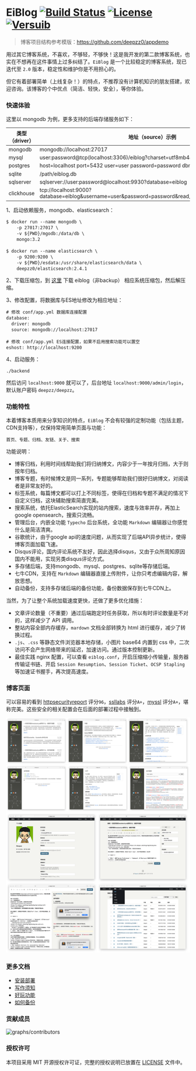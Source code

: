# EiBlog [![Build Status](https://travis-ci.org/eiblog/eiblog.svg?branch=v1.3.0)](https://travis-ci.org/eiblog/eiblog) [![License](https://img.shields.io/badge/license-MIT-brightgreen.svg)](LICENSE.md) [![Versuib](https://img.shields.io/github/tag/eiblog/eiblog.svg)](https://github.com/eiblog/eiblog/releases) 

> 博客项目结构参考模版：https://github.com/deepzz0/appdemo

用过其它博客系统，不喜欢，不够轻，不够快！这是我开发的第二款博客系统，也实在不想再在这件事情上过多纠结了。`EiBlog` 是一个比较稳定的博客系统，现已迭代至 `2.0` 版本，稳定性和维护你是不用担心的。

但它有着部署简单（上线复杂！）的特点，不推荐没有计算机知识的朋友搭建，欢迎咨询。该博客的个中优点（简洁、轻快，安全），等你体验。

### 快速体验

这里以 mongodb 为例，更多支持的后端存储服务如下：

| 类型（driver） | 地址（source）示例                                           |
| -------------- | ------------------------------------------------------------ |
| mongodb        | mongodb://localhost:27017                                    |
| mysql          | user:password@tcp(localhost:3306)/eiblog?charset=utf8mb4&parseTime=True&loc=Local |
| postgres       | host=localhost port=5432 user=user password=password dbname=eiblog sslmode=disable |
| sqlite         | /path/eiblog.db                                              |
| sqlserver      | sqlserver://user:password@localhost:9930?database=eiblog     |
| clickhouse     | tcp://localhost:9000?database=eiblog&username=user&password=password&read_timeout=10&write_timeout=20 |

1、启动依赖服务，mongodb、elasticsearch：

```
$ docker run --name mongodb \
    -p 27017:27017 \
    -v ${PWD}/mgodb:/data/db \
    mongo:3.2

$ docker run --name elasticsearch \
    -p 9200:9200 \
    -v ${PWD}/esdata:/usr/share/elasticsearch/data \
    deepzz0/elasticsearch:2.4.1
```

2、下载压缩包，到 [这里](https://github.com/eiblog/eiblog/releases) 下载 eiblog（非backup） 相应系统压缩包，然后解压缩。

3、修改配置，将数据库与ES地址修改为相应地址：

```
# 修改 conf/app.yml 数据库连接配置
database:
  driver: mongodb
  source: mongodb://localhost:27017

# 修改 conf/app.yml ES连接配置，如果不启用搜索功能可以置空
eshost: http://localhost:9200
```

4、启动服务：

```
./backend
```

然后访问 `localhost:9000` 就可以了，后台地址 `localhost:9000/admin/login`，默认账户密码 `deepzz/deepzz`。

### 功能特性

本着博客本质用来分享知识的特点，`EiBlog` 不会有较强的定制功能（包括主题，CDN支持等），仅保持常用简单页面与功能：

```
首页、专题、归档、友链、关于、搜索
```

功能说明：

* 博客归档，利用时间线帮助我们将归纳博文，内容少于一年按月归档，大于则按年归档。
* 博客专题，有时候博文是同一系列，专题能够帮助我们很好归纳博文，对阅读者是非常友好的。
* 标签系统，每篇博文都可以打上不同标签，使得在归档和专题不满足的情况下自定义归档，这块辅助搜索简直完美。
* 搜索系统，依托ElasticSearch实现的站内搜索，速度与效率并存，再加上google opensearch，搜索只流畅。
* 管理后台，内嵌全功能 `Typecho` 后台系统，全功能 `Markdown` 编辑器让你感觉什么是简洁清爽。
* 谷歌统计，由于google api的速度问题，从而实现了后端API异步统计，使得博客页面加载飞速。
* Disqus评论，国内评论系统不友好，因此选择disqus，又由于众所周知原因国内不能用，实现另类disqus评论方式。
* 多存储后端，支持mongodb、mysql、postgres、sqlite等存储后端。
* 七牛CDN，支持在 `Markdown` 编辑器直接上传附件，让你只考虑编辑内容，解放思想。
* 自动备份，支持多存储后端的备份功能，备份数据保存到七牛CDN上。

当然，为了让整个系统加载速度更快，还做了更多优化措施：

* 文章评论数量（不重要）通过后端跑定时任务获取，所以有时评论数量是不对的，这样减少了 API 调用。
* 整站内容全部内存缓存，`mardown` 文档全部转换为 html 进行缓存，减少了转换过程。
* `.js`、`.css` 等静态文件浏览器本地存储，小图片 base64 内置到 css 中，二次访问不会产生网络带来的延迟，加速访问。通过版本控制更新。
* 最佳实践 nginx 配置，可以查看 `eiblog.conf`，开启压缩缩小传输量，服务器传输证书链、开启 `Session Resumption`、`Session Ticket`、`OCSP Stapling `等加速证书握手，再次提高速度。

### 博客页面

可以容易的看到 [httpsecurityreport](https://httpsecurityreport.com/?report=deepzz.com) 评分`96`，[ssllabs](https://www.ssllabs.com/ssltest/analyze.html?d=deepzz.com&latest) 评分`A+`，[myssl](https://myssl.com/deepzz.com) 评分`A+`，堪称完美。这些安全的相关配置会在后面的部署过程中接触到。

![show-home](./docs/img/show-home.png)
![show-home2](./docs/img/show-home2.png)
![show-admin](./docs/img/show-admin.png)

### 更多文档

* [安装部署](https://eiblog.github.io/eiblog/install)
* [写作须知](https://eiblog.github.io/eiblog/writing)
* [好玩功能](https://eiblog.github.io/eiblog/amusing)
* [如何备份](https://eiblog.github.io/eiblog/backup)

### 贡献成员

![graphs/contributors](https://opencollective.com/eiblog/contributors.svg?width=890&button=false)

### 授权许可

本项目采用 MIT 开源授权许可证，完整的授权说明已放置在 [LICENSE](https://github.com/eiblog/eiblog/blob/master/LICENSE) 文件中。

